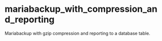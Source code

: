# mariabackup_with_compression_and_reporting
Mariabackup with gzip compression and reporting to a database table.
